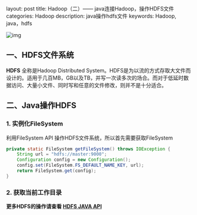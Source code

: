 layout: post
title: Hadoop（二）—— java连接Hadoop，操作HDFS文件
categories: Hadoop
description: java操作hdfs文件
keywords: Hadoop, java，hdfs

![img](E:\FengWorkSpace\Blog\FengHelloWorld.github.io\images\Hadoop\hadoop.jpg) 

## 一、HDFS文件系统

**HDFS** 全称是Hadoop Distributed System。HDFS是为以流的方式存取大文件而设计的。适用于几百MB，GB以及TB，并写一次读多次的场合。而对于低延时数据访问、大量小文件、同时写和任意的文件修改，则并不是十分适合。



## 二、Java操作HDFS



### 1. 实例化FileSystem

利用FileSystem API 操作HDFS文件系统，所以首先需要获取FileSystem

```java
private static FileSystem getFileSystem() throws IOException {
	String url = "hdfs://master:9000";
	Configuration config = new Configuration();
	config.set(FileSystem.FS_DEFAULT_NAME_KEY, url);
	return FileSystem.get(config);
}
```

### 2. 获取当前工作目录 























**更多HDFS的操作请查看 [HDFS JAVA API](https://hadoop.apache.org/docs/r2.7.4/api/index.html)**



